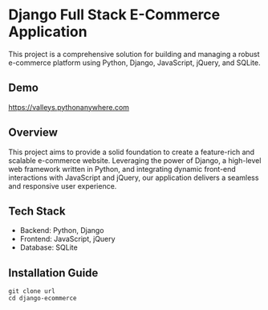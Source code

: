 # Django Full Stack E-Commerce Application

This project is a comprehensive solution for building and managing a robust e-commerce platform using Python, Django, JavaScript, jQuery, and SQLite.

## Demo

https://valleys.pythonanywhere.com

## Overview

This project aims to provide a solid foundation to create a feature-rich and scalable e-commerce website. Leveraging the power of Django, a high-level web framework written in Python, and integrating dynamic front-end interactions with JavaScript and jQuery, our application delivers a seamless and responsive user experience.

## Tech Stack

- Backend: Python, Django
- Frontend: JavaScript, jQuery
- Database: SQLite

## Installation Guide


```
git clone url
cd django-ecommerce
```



